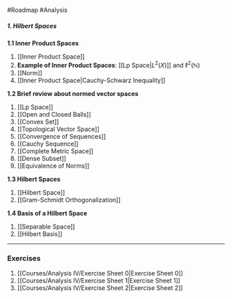 #Roadmap #Analysis 

##### 1. Hilbert Spaces
**1.1 Inner Product Spaces**
1. [[Inner Product Space]]
2. **Example of Inner Product Spaces**: [[Lp Space|$L^2(X)$]] and $\ell^2(\mathbb{N})$
3. [[Norm]]
4. [[Inner Product Space|Cauchy-Schwarz Inequality]]

**1.2 Brief review about normed vector spaces**
1. [[Lp Space]]
7. [[Open and Closed Balls]]
8. [[Convex Set]]
9. [[Topological Vector Space]]
10. [[Convergence of Sequences]]
11. [[Cauchy Sequence]]
12. [[Complete Metric Space]]
13. [[Dense Subset]]
14. [[Equivalence of Norms]]

**1.3 Hilbert Spaces**
1. [[Hilbert Space]]
2. [[Gram-Schmidt Orthogonalization]]

**1.4 Basis of a Hilbert Space**
1. [[Separable Space]]
2. [[Hilbert Basis]]
---
### Exercises
1. [[Courses/Analysis IV/Exercise Sheet 0|Exercise Sheet 0]]
2. [[Courses/Analysis IV/Exercise Sheet 1|Exercise Sheet 1]]
3. [[Courses/Analysis IV/Exercise Sheet 2|Exercise Sheet 2]]